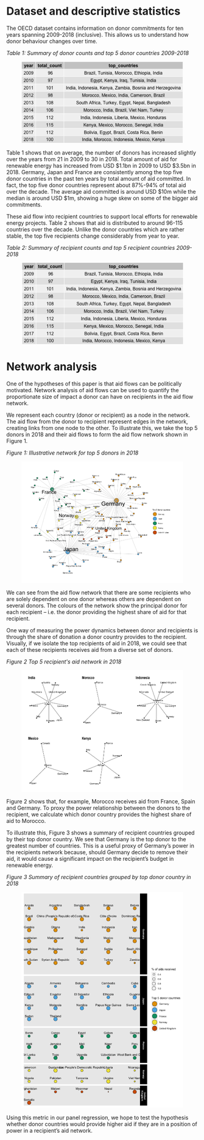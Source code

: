 # Dataset and descriptive statistics
The OECD dataset contains information on donor commitments for ten years spanning 2009-2018 (inclusive). This allows us to understand how donor behaviour changes over time. 

*Table 1: Summary of donor counts and top 5 donor countries 2009-2018*
<figure> 
    <img class="responsive-img" src="Output/donor_table.png">
</figure>

Table 1 shows that on average, the number of donors has increased slightly over the years from 21 in 2009 to 30 in 2018. Total amount of aid for renewable energy has increased from USD \$1.1bn in 2009 to USD \$3.5bn in 2018. Germany, Japan and France are consistently among the top five donor countries in the past ten years by total amount of aid committed. In fact, the top five donor countries represent about 87%-94% of total aid over the decade. The average aid committed is around USD $10m while the median is around USD \$1m,  showing a huge skew on some of the bigger aid commitments. 

These aid flow into recipient countries to support local efforts for renewable energy projects. Table 2 shows that aid is distributed to around 96-115 countries over the decade. Unlike the donor countries which are rather stable, the top five recipients change considerably from year to year. 

*Table 2: Summary of recipient counts and top 5 recipient countries 2009-2018*
<figure> 
    <img class="responsive-img" src="Output/recipient_table.png">
</figure>

# Network analysis
One of the hypotheses of this paper is that aid flows can be politically motivated. Network analysis of aid flows can be used to quantify the proportionate size of impact a donor can have on recipients in the aid flow network. 

We represent each country (donor or recipient) as a node in the network. The aid flow from the donor to recipient represent edges in the network, creating links from one node to the other. To illustrate this, we take the top 5 donors in 2018 and their aid flows to form the aid flow network shown in Figure 1.

*Figure 1: Illustrative network for top 5 donors in 2018*
<figure> 
    <img class="responsive-img" src="Output/top5_network.png">
</figure>

We can see from the aid flow network that there are some recipients who are solely dependent on one donor whereas others are dependent on several donors. The colours of the network show the principal donor for each recipient – i.e. the donor providing the highest share of aid for that recipient. 

One way of measuring the power dynamics between donor and recipients is through the share of donation a donor country provides to the recipient. Visually, if we isolate the top recipients of aid in 2018, we could see that each of these recipients receives aid from a diverse set of donors. 

*Figure 2 Top 5 recipient's aid network in 2018*
<figure> 
    <img class="responsive-img" src="Output/significant_recipients.png">
</figure>

Figure 2 shows that, for example, Morocco receives aid from France, Spain and Germany. To proxy the power relationship between the donors to the recipient, we calculate which donor country provides the highest share of aid to Morocco. 

To illustrate this, Figure 3 shows a summary of recipient countries grouped by their top donor country. We see that Germany is the top donor to the greatest number of countries. This is a useful proxy of Germany’s power in the recipients network because, should Germany decide to remove their aid, it would cause a significant impact on the recipient’s budget in renewable energy. 

*Figure 3 Summary of recipient countries grouped by top donor country in 2018*
<figure> 
    <img class="responsive-img" src="Output/recipients_group.png">
</figure>

Using this metric in our panel regression, we hope to test the hypothesis whether donor countries would provide higher aid if they are in a position of power in a recipient’s aid network. 
